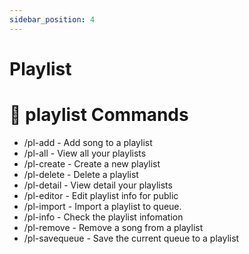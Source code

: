 ```yaml
---
sidebar_position: 4
---
```

# Playlist

# 📼 playlist Commands

- /pl-add - Add song to a playlist
- /pl-all - View all your playlists
- /pl-create - Create a new playlist
- /pl-delete - Delete a playlist
- /pl-detail - View detail your playlists
- /pl-editor - Edit playlist info for public
- /pl-import - Import a playlist to queue.
- /pl-info - Check the playlist infomation
- /pl-remove - Remove a song from a playlist
- /pl-savequeue - Save the current queue to a playlist
